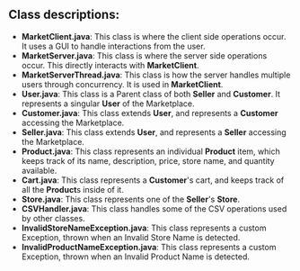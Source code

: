## Class descriptions:

* **MarketClient.java**: This class is where the client side operations occur. It uses a GUI to handle interactions from the user.
* **MarketServer.java**: This class is where the server side operations occur. This directly interacts with **MarketClient**.
* **MarketServerThread.java**: This class is how the server handles multiple users through concurrency. It is used in **MarketClient**.
* **User.java**: This class is a Parent class of both **Seller** and **Customer**. It represents a singular **User** of the Marketplace.
* **Customer.java**: This class extends **User**, and represents a **Customer** accessing the Marketplace.
* **Seller.java**: This class extends **User**, and represents a **Seller** accessing the Marketplace.
* **Product.java**: This class represents an individual **Product** item, which keeps track of its name, description, price, store name, and quantity available.
* **Cart.java**: This class represents a **Customer**'s cart, and keeps track of all the **Product**s inside of it.
* **Store.java**: This class represents one of the **Seller**'s **Store**.
* **CSVHandler.java**: This class handles some of the CSV operations used by other classes.
* **InvalidStoreNameException.java**: This class represents a custom Exception, thrown when an Invalid Store Name is detected.
* **InvalidProductNameException.java**: This class represents a custom Exception, thrown when an Invalid Product Name is detected.








